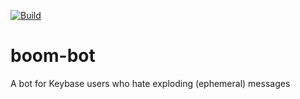 [![Build](https://github.com/haukened/boom-bot/workflows/Build/badge.svg)](https://github.com/haukened/boom-bot/actions?query=workflow%3ABuild)
# boom-bot
A bot for Keybase users who hate exploding (ephemeral) messages
